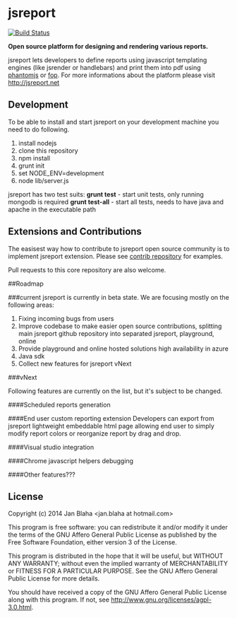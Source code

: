 # jsreport

[![Build Status](https://travis-ci.org/jsreport/jsreport.png?branch=master)](https://travis-ci.org/jsreport/jsreport)

**Open source platform for designing and rendering various reports.**

jsreport lets developers to define reports using  javascript templating engines (like jsrender or handlebars) and print them into pdf using [phantomjs](http://phantomjs.org) or [fop](http://xmlgraphics.apache.org/fop/). For more informations about the platform please visit http://jsreport.net

## Development
To be able to install and start jsreport on your development machine you need to do following.

1. install nodejs
2. clone this repository
3. npm install
4. grunt init
5. set NODE_ENV=development
6. node lib/server.js

jsreport has two test suits:
**grunt test** - start unit tests, only running mongodb is required
**grunt test-all** - start all tests, needs to have java and apache in the executable path

## Extensions and Contributions
The easisest way how to contribute to jsreport open source community is to implement jsreport extension.
Please see [contrib repository](https://github.com/jsreport/jsreport-contrib) for examples.

Pull requests to this core repository are also welcome.

##Roadmap

###current
jsreport is currently in beta state. We are focusing mostly on the following areas:

1. Fixing incoming bugs from users
2. Improve codebase to make easier open source contributions, splitting main jsreport github repository into separated jsreport, playground, online
3. Provide playground and online hosted solutions high availability in azure
4. Java sdk
5. Collect new features for jsreport vNext

###vNext

Following features are currently on the list, but it's subject to be changed.

####Scheduled reports generation

####End user custom reporting extension 
Developers can export from jsreport lightweight embeddable html page allowing end user to simply modify report colors or reorganize report by drag and drop.

####Visual studio integration

####Chrome javascript helpers debugging

####Other features???

## License 

Copyright (c) 2014 Jan Blaha &lt;jan.blaha at hotmail.com&gt;

This program is free software: you can redistribute it and/or modify
it under the terms of the GNU Affero General Public License as
published by the Free Software Foundation, either version 3 of the
License.

This program is distributed in the hope that it will be useful,
but WITHOUT ANY WARRANTY; without even the implied warranty of
MERCHANTABILITY or FITNESS FOR A PARTICULAR PURPOSE. See the
GNU Affero General Public License for more details.

You should have received a copy of the GNU Affero General Public License
along with this program. If not, see http://www.gnu.org/licenses/agpl-3.0.html.
